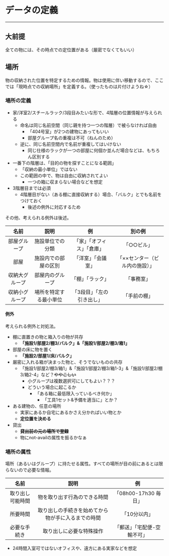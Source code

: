 # データの定義

---

## 大前提

全ての物には、その時点での定位置がある（厳密でなくてもいい）

## 場所
物の収納された位置を特定するための情報。物は使用に伴い移動するので、ここでは「現時点での収納場所」を定義する。（使ったものは片付けようね☆）

### 場所の定義
- 家/洋室2/スチールラック/3段目みたいな形で、4階層の位置情報が与えられる
  - 命名は同じ名前空間（同じ親を持つ一つの階層）で被らなければ自由
    - 「404号室」が2つの建物にあってもいい
    - 部屋グループ名の重複は不可（ねんのため）
  - 逆に、同じ名前空間内で名前が重複してはいけない
    - 同じ仕様のラックが一つの部屋に何個か並んだ場合などは、もちろん区別する
- 一番下の階層は、「目的の物を探すことになる範囲」
  - 「収納の最小単位」ではない
  - この範囲の中で、物は自由に収納されてよい
    - 一つの箱に収まらない場合などを想定
- 3階層目までは必須
  - 4階層目がない（ある棚に直接収納する）場合、「バルク」とでも名前をつけておく
    - 後述の例外に対応するため
   
その他、考えられる例外は後述。

|名前|説明|例|別の例|
|:-:|:-:|:-:|:-:|
|部屋グループ|施設単位での分類|「家」「オフィス」「倉庫」|「○○ビル」|
|部屋|施設内での部屋の区別|「洋室」「会議室」|「××センター（ビル内の施設）」|
|収納大グループ|部屋内のグループ|「棚」「ラック」|「事務室」|
|収納小グループ|場所を特定する最小単位|「3段目」「左の引き出し」|「手前の棚」|

#### 例外

考えられる例外と対処法。

- 棚に直置きの物と箱入りの物が共存
  - **「施設1/部屋2/棚3/バルク」&「施設1/部屋2/棚3/箱1」**
- 部屋の床に物を置く
  - **「施設2/部屋1/床/バルク」**
- 厳密に入れる箱が決まった物と、そうでないものの共存
  - 「施設1/部屋2/棚3/箱1」&「施設1/部屋2/棚3/箱1-3」&「施設1/部屋2/棚3/箱2-4」など？~~ややこしい~~
    - 小グループは複数選択可にしてもよい？？？
    - どういう場合に起こるか
      - 「ある箱に最低限入っているべき何か」
        - 「工具1セット&予備を適当に」とか？
- ある建物の、任意の場所
  - 実家にあるか自宅にあるかさえ分かればいい物とか
  - **定位置を決める**
- 貸出
  - ~~**貸出前の元の場所で登録**~~
  - 物にnot-availの属性を振るかなぁ
### 場所の属性

場所（あるいはグループ）に持たせる属性。すべての場所が目の前にあるとは限らないので必要な情報。

|名前|説明|例|
|:-:|:-:|:-:|
|取り出し可能時間|物を取り出す行為のできる時間|「08h00-17h30 毎日」|
|所要時間|取り出しの手続きを始めてから物が手に入るまでの時間|「10分以内」|
|必要な手続き|取り出しに必要な特殊操作|「郵送」「宅配便-空輸不可」|

- 24時間入室可ではないオフィスや、遠方にある実家などを想定
